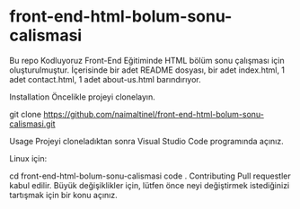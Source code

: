 # front-end-html-bolum-sonu-calismasi


Bu repo Kodluyoruz Front-End Eğitiminde HTML bölüm sonu çalışması için oluşturulmuştur. İçerisinde bir adet README dosyası, bir adet index.html, 1 adet contact.html,
1 adet about-us.html barındırıyor.

Installation
Öncelikle projeyi clonelayın.

git clone https://github.com/naimaltinel/front-end-html-bolum-sonu-calismasi.git

Usage
Projeyi cloneladıktan sonra Visual Studio Code programında açınız.

Linux için:

cd front-end-html-bolum-sonu-calismasi
code .
Contributing
Pull requestler kabul edilir. Büyük değişiklikler için, lütfen önce neyi değiştirmek istediğinizi tartışmak için bir konu açınız.
